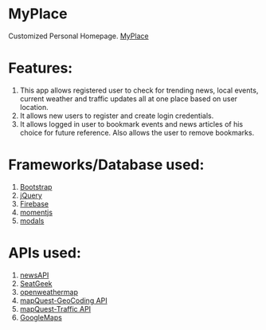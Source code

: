# MyPlace
Customized Personal Homepage. 
  [MyPlace](https://randolfresurreccion.github.io/MyPlace/)
  
# Features:
1. This app allows registered user to check for trending news, local events, current weather and traffic updates all at one place based on    user location.
2. It allows new users to register and create login credentials. 
3. It allows logged in user to bookmark events and news articles of his choice for future reference. Also allows the user to remove          bookmarks.

# Frameworks/Database used:
1. [Bootstrap]( https://getbootstrap.com/docs/3.3/)
2. [jQuery](https://jquery.com/)
3. [Firebase](https://firebase.google.com/)
4. [momentjs](https://momentjs.com/docs/)
5. [modals](https://www.w3schools.com/bootstrap/bootstrap_ref_js_modal.asp)

# APIs used:
1. [newsAPI](https://newsapi.org/docs)
2. [SeatGeek](https://seatgeek.com/build)
3. [openweathermap](https://openweathermap.org/current)
4. [mapQuest-GeoCoding API](https://developer.mapquest.com/documentation/geocoding-api/)
5. [mapQuest-Traffic API](https://developer.mapquest.com/documentation/traffic-api/)
6. [GoogleMaps](https://developers.google.com/maps/)

